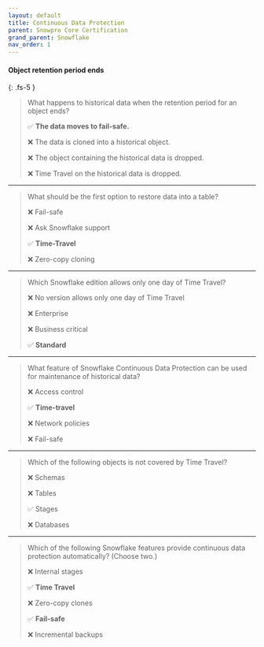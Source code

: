 ```yaml
---
layout: default
title: Continuous Data Protection
parent: Snowpro Core Certification
grand_parent: Snowflake
nav_order: 1
---
```


#### Object retention period ends
{: .fs-5 }

> What happens to historical data when the retention period for an object ends?
>
> ✅ **The data moves to fail-safe.**
> 
> ❌ The data is cloned into a historical object.
>
> ❌ The object containing the historical data is dropped.
>
> ❌ Time Travel on the historical data is dropped.

*** 

> What should be the first option to restore data into a table?
>
> ❌ Fail-safe
>
> ❌ Ask Snowflake support
>
> ✅ **Time-Travel**
>
> ❌ Zero-copy cloning

***

> Which Snowflake edition allows only one day of Time Travel?
>
> ❌ No version allows only one day of Time Travel
>
> ❌ Enterprise
>
> ❌ Business critical
>
> ✅ **Standard**

***

> What feature of Snowflake Continuous Data Protection can be used for maintenance of historical data?
>
> ❌ Access control
>
> ✅ **Time-travel**
> 
> ❌ Network policies
>
> ❌ Fail-safe

***

> Which of the following objects is not covered by Time Travel?
>
> ❌ Schemas 
>
> ❌ Tables
>
> ✅ Stages
>
> ❌ Databases

***

> Which of the following Snowflake features provide continuous data protection automatically? (Choose two.)
>
> ❌ Internal stages
>
> ✅ **Time Travel**
> 
> ❌ Zero-copy clones
>
> ✅ **Fail-safe**
>
> ❌ Incremental backups

















